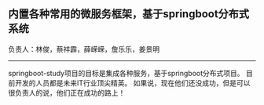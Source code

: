 ## 内置各种常用的微服务框架，基于springboot分布式系统

负责人：林俊，蔡祥霹，薛嵘嵘，詹乐乐，姜景明

---

springboot-study项目的目标是集成各种服务，基于springboot分布式项目。
目前开发的人员都是未来IT行业顶尖精英。
如果说，现在他们还没成功，但是可以很负责人的说，他们正在成功的路上！
